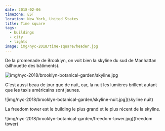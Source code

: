 ```yaml
---
date: 2018-02-06
timezone: EST
location: New York, United States
title: Time square
tags:
  - buildings
  - city
  - lights
image: img/nyc-2018/time-square/header.jpg
---
```



  De la promenade de Brooklyn, on voit bien la skyline du sud de Manhattan (silhouette des bâtiments).

![img/nyc-2018/brooklyn-botanical-garden/skyline.jpg](skyline)

C'est aussi beau de jour que de nuit, car, la nuit les lumières brillent autant que les taxis américains sont jaunes.

![img/nyc-2018/brooklyn-botanical-garden/skyline-nuit.jpg](skyline nuit)

La freedom tower est le building le plus grand et le plus récent de la skyline.

![img/nyc-2018/brooklyn-botanical-garden/freedom-tower.jpg](freedom tower)


